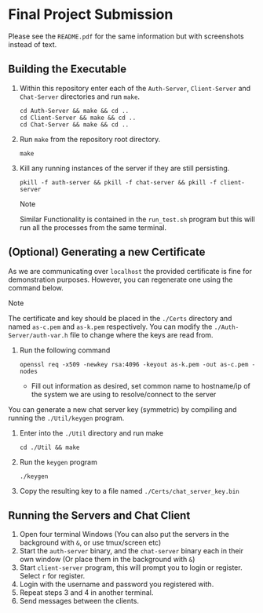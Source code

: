 # Final Project Submission

Please see the `README.pdf` for the same information but with screenshots instead of text.

## Building the Executable

1. Within this repository enter each of the `Auth-Server`, `Client-Server` and `Chat-Server` directories and run `make`.
    ```
    cd Auth-Server && make && cd ..
    cd Client-Server && make && cd ..
    cd Chat-Server && make && cd ..
    ```
2. Run `make` from the repository root directory.
    ```
    make
    ```
3. Kill any running instances of the server if they are still persisting.
    ```
    pkill -f auth-server && pkill -f chat-server && pkill -f client-server
    ```

    > [!NOTE]
    > Similar Functionality is contained in the `run_test.sh` program but this will run all the processes from the same terminal.

## (Optional) Generating a new Certificate
As we are communicating over `localhost` the provided certificate is fine for demonstration purposes. However, you can regenerate one using the command below.

> [!NOTE]
> The certificate and key should be placed in the `./Certs` directory and named `as-c.pem` and `as-k.pem` respectively. You can modify the `./Auth-Server/auth-var.h` file to change where the keys are read from.

1. Run the following command
    ```
    openssl req -x509 -newkey rsa:4096 -keyout as-k.pem -out as-c.pem -nodes
    ```
    * Fill out information as desired, set common name to hostname/ip of the system we are using to resolve/connect to the server


You can generate a new chat server key (symmetric) by compiling and running the `./Util/keygen` program.
1. Enter into the `./Util` directory and run make
    ```
    cd ./Util && make
    ```
2. Run the `keygen` program
    ```
    ./keygen
    ```
3. Copy the resulting key to a file named `./Certs/chat_server_key.bin`

## Running the Servers and Chat Client
1. Open four terminal Windows (You can also put the servers in the background with `&`, or use tmux/screen etc)
2. Start the `auth-server` binary, and the `chat-server` binary each in their own window (Or place them in the background with `&`)
3. Start `client-server` program, this will prompt you to login or register. Select `r` for register.
4. Login with the username and password you registered with.
5. Repeat steps 3 and 4 in another terminal.
6. Send messages between the clients.